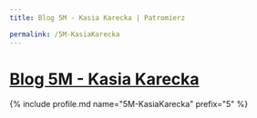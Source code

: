 ```yaml
---
title: Blog 5M - Kasia Karecka | Patromierz

permalink: /5M-KasiaKarecka
---
```


# [Blog 5M - Kasia Karecka](https://patronite.pl/5M-KasiaKarecka)

{% include profile.md name="5M-KasiaKarecka" prefix="5" %}
